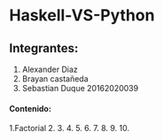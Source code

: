 # Haskell-VS-Python

## Integrantes:
1. Alexander Diaz
2. Brayan castañeda
3. Sebastian Duque       20162020039

#### Contenido:
1.Factorial
2.
3.
4.
5.
6.
7.
8.
9.
10.


